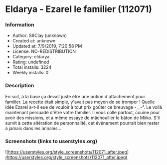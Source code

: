 # Eldarya - Ezarel le familier (112071)

### Information
- Author: S9Clay (unknown)
- Created at: unknown
- Updated at: 7/9/2019, 7:20:58 PM
- License: NO-REDISTRIBUTION
- Category: eldarya
- Rating: undefined
- Total installs: 3224
- Weekly installs: 0


### Description
En soit, à la base ça devait juste être une potion d'attachement pour familier. La recette était simple, y'avait pas moyen de se tromper ! Quelle idée Ezarel a-t-il eue de vouloir à tout prix goûter ce breuvage -__-°. Le voilà maintenant persuadé d'être votre familier. Il vous colle partout, couine pour avoir des missions, et a même essayé de mâchouiller le bâton de Miiko. S'il survit à cette altération de personnalité, cet événement pourrait bien rester à jamais dans les annales...


### Screenshots (links to userstyles.org)
![https://userstyles.org/style_screenshots/112071_after.jpeg](https://userstyles.org/style_screenshots/112071_after.jpeg)


